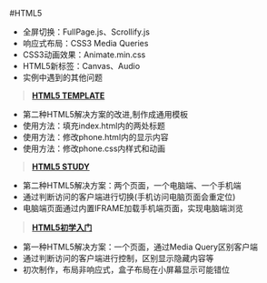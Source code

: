 #HTML5  
- 全屏切换：FullPage.js、Scrollify.js  
- 响应式布局：CSS3 Media Queries  
- CSS3动画效果：Animate.min.css  
- HTML5新标签：Canvas、Audio  
- 实例中遇到的其他问题  

> **[HTML5 TEMPLATE](http://cqustone.github.io/HTML5/)**

 - 第二种HTML5解决方案的改进,制作成通用模板  
 - 使用方法：填充index.html内的两处标题  
 - 使用方法：修改phone.html内的显示内容  
 - 使用方法：修改phone.css内样式和动画  

> **[HTML5 STUDY](http://cqustone.github.io/HTML5/2/)**

 - 第二种HTML5解决方案：两个页面，一个电脑端、一个手机端  
 - 通过判断访问的客户端进行切换(手机访问电脑页面会重定位)  
 - 电脑端页面通过内置IFRAME加载手机端页面，实现电脑端浏览  

> **[HTML5初学入门](http://cqustone.github.io/HTML5/1/)**

 - 第一种HTML5解决方案：一个页面，通过Media Query区别客户端  
 - 通过判断访问的客户端进行控制，区别显示隐藏内容等  
 - 初次制作，布局非响应式，盒子布局在小屏幕显示可能错位  